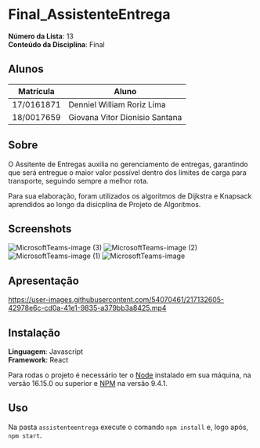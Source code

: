 # Final_AssistenteEntrega

**Número da Lista**: 13<br>
**Conteúdo da Disciplina**: Final<br>

## Alunos
|Matrícula | Aluno |
| -- | -- |
| 17/0161871 |  Denniel William Roriz Lima |
| 18/0017659  |  Giovana Vitor Dionísio Santana |

## Sobre 
O Assitente de Entregas auxilia no gerenciamento de entregas, garantindo que será entregue o maior valor possível dentro dos limites de carga para transporte, seguindo sempre a melhor rota. 

Para sua elaboração, foram utilizados os algoritmos de Dijkstra e Knapsack aprendidos ao longo da disicplina de Projeto de Algoritmos. 

## Screenshots
![MicrosoftTeams-image (3)](https://user-images.githubusercontent.com/54070461/217128117-7bc3ba31-e454-449a-ba74-a37d7d1db316.png)
![MicrosoftTeams-image (2)](https://user-images.githubusercontent.com/54070461/217128121-135a25f9-8576-4ea7-b359-d795fc03b2b7.png)
![MicrosoftTeams-image (1)](https://user-images.githubusercontent.com/54070461/217128127-1ec8bb50-c4fa-4edb-8bd3-b94b25e47780.png)
![MicrosoftTeams-image](https://user-images.githubusercontent.com/54070461/217128133-eeb2456a-8f91-44c4-82b6-d2a7e3120c28.png)

## Apresentação 
https://user-images.githubusercontent.com/54070461/217132605-42978e6c-cd0a-41e1-9835-a379bb3a8425.mp4



## Instalação 
**Linguagem**: Javascript<br>
**Framework**: React<br>

Para rodas o projeto é necessário ter o [Node](https://nodejs.org/en/download/) instalado em sua máquina, na versão 16.15.0 ou superior e [NPM](https://docs.npmjs.com/downloading-and-installing-node-js-and-npm) na versão 9.4.1.   

## Uso 
Na pasta ```assistenteentrega``` execute o comando ```npm install``` e, logo após, ```npm start```.
